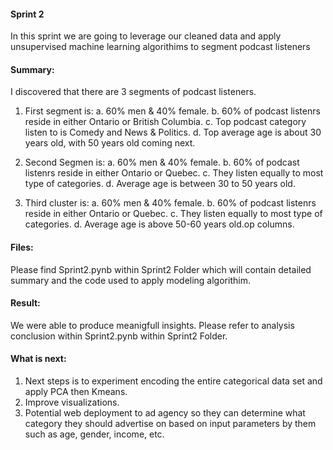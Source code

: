 
#### Sprint 2
In this sprint we are going to leverage our cleaned data and apply unsupervised machine learning algorithims to segment podcast listeners

#### Summary:
I discovered that there are 3 segments of podcast listeners.
1. First segment is: 
    a. 60% men & 40% female.
    b. 60% of podcast listenrs reside in either Ontario or British Columbia.
    c. Top podcast category listen to is Comedy and News & Politics.
    d. Top average age is about 30 years old, with 50 years old coming next.
    
2. Second Segmen is:
    a. 60% men & 40% female.
    b. 60% of podcast listenrs reside in either Ontario or Quebec.
    c. They listen equally to most type of categories.
    d. Average age is between 30 to 50 years old.

3. Third cluster is:
    a. 60% men & 40% female.
    b. 60% of podcast listenrs reside in either Ontario or Quebec.
    c. They listen equally to most type of categories.
    d. Average age is above 50-60 years old.op columns.

#### Files:
Please find Sprint2.pynb within Sprint2 Folder which will contain detailed summary and the code used to apply modeling algorithim.

#### Result:
We were able to produce meanigfull insights. Please refer to analysis conclusion within Sprint2.pynb within Sprint2 Folder.

#### What is next:
1. Next steps is to experiment encoding the entire categorical data set and apply PCA then Kmeans.
2. Improve visualizations.
3. Potential web deployment to ad agency so they can determine what category they should advertise on based on input parameters by them such as age, gender, income, etc.
